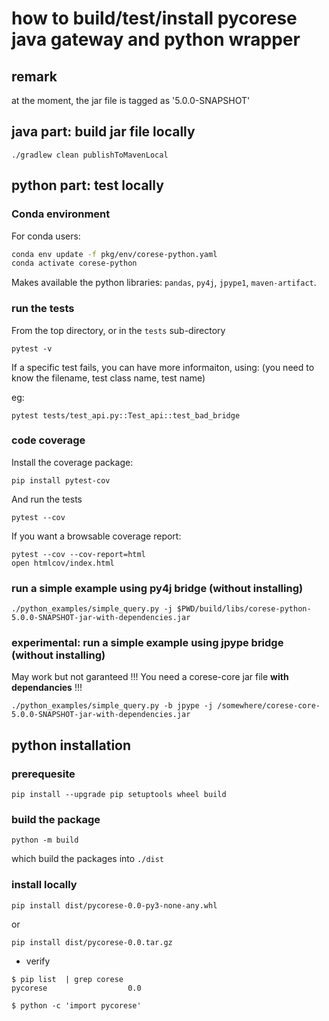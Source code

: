 # how to build/test/install pycorese java gateway and python wrapper

## remark

at the moment, the jar file is tagged as '5.0.0-SNAPSHOT'

## java part: build jar file locally

```
./gradlew clean publishToMavenLocal
```

## python part: test locally

### Conda environment

For conda users:
```bash
conda env update -f pkg/env/corese-python.yaml
conda activate corese-python
```

Makes available the python libraries: `pandas`, `py4j`, `jpype1`, `maven-artifact`.

### run the tests

From the top directory, or in the `tests` sub-directory

```
pytest -v
```

If a specific test fails, you can have more informaiton, using:
(you need to know the filename, test class name, test name)

eg:
```
pytest tests/test_api.py::Test_api::test_bad_bridge
```

### code coverage

Install the coverage package:

```
pip install pytest-cov
```

And run the tests

```
pytest --cov
```

If you want a browsable coverage report:

```
pytest --cov --cov-report=html
open htmlcov/index.html
```

### run a simple example using py4j bridge (without installing)

```
./python_examples/simple_query.py -j $PWD/build/libs/corese-python-5.0.0-SNAPSHOT-jar-with-dependencies.jar
```


### experimental: run a simple example using jpype bridge (without installing)

May work but not garanteed !!! You need a corese-core jar file **with dependancies** !!!

```
./python_examples/simple_query.py -b jpype -j /somewhere/corese-core-5.0.0-SNAPSHOT-jar-with-dependencies.jar
```

## python installation

### prerequesite

```
pip install --upgrade pip setuptools wheel build
```

### build the package

```
python -m build
```

which build the packages into `./dist`


### install locally

```
pip install dist/pycorese-0.0-py3-none-any.whl
```

or
```
pip install dist/pycorese-0.0.tar.gz
```

- verify

```
$ pip list  | grep corese
pycorese                  0.0

$ python -c 'import pycorese'
```
